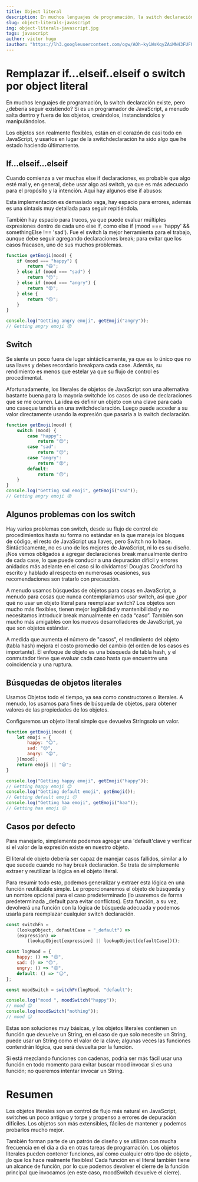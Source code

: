```yaml
---
title: Object literal
description: En muchos lenguajes de programación, la switch declaración existe, pero ¿debería seguir existiendo? Si es un programador de JavaScript, a menudo salta dentro y fuera de los objetos, creándolos, instanciandolos y manipulándolos.
slug: object-literals-javascript
img: object-literals-javascript.jpg
tags: javascript
author: victor hugo
iauthor: "https://lh3.googleusercontent.com/ogw/AOh-ky1WsKqyZAiMN43FUFUKq2KaBlr6gK4JXgJtrIbnjg=s32-c-mo"
---
```


# Remplazar if...elseif..elseif o switch por object literal

<p>En muchos lenguajes de programación, la switch declaración existe, pero ¿debería seguir existiendo? Si es un programador de JavaScript, a menudo salta dentro y fuera de los objetos, creándolos, instanciandolos y manipulándolos.</p>
<p>Los objetos son realmente flexibles, están en el corazón de casi todo en JavaScript, y usarlos en lugar de la switchdeclaración ha sido algo que he estado haciendo últimamente.</p>

## If...elseif...elseif

<p>Cuando comienza a ver muchas else if declaraciones, es probable que algo esté mal y, en general, debe usar algo así switch, ya que es más adecuado para el propósito y la intención. Aquí hay algunos else if abusos:</p>
<p>Esta implementación es demasiado vaga, hay espacio para errores, además es una sintaxis muy detallada para seguir repitiéndola.</p>
<p>También hay espacio para trucos, ya que puede evaluar múltiples expresiones dentro de cada uno else if, como else if (mood === 'happy' &amp;&amp; somethingElse !== 'sad'). Fue el switch la mejor herramienta para el trabajo, aunque debe seguir agregando declaraciones break; para evitar que los casos fracasen, uno de sus muchos problemas.</p>

```javascript
function getEmoji(mood) {
    if (mood === "happy") {
        return "😃";
    } else if (mood === "sad") {
        return "😔";
    } else if (mood === "angry") {
        return "😡";
    } else {
        return "😑";
    }
}

console.log("Getting angry emoji", getEmoji("angry"));
// Getting angry emoji 😡
```

## Switch

<p> Se siente un poco fuera de lugar sintácticamente, ya que es lo único que no usa llaves y debes recordarlo breakpara cada case. Además, su rendimiento es menos que estelar ya que su flujo de control es procedimental.</p>
<p> Afortunadamente, los literales de objetos de JavaScript son una alternativa bastante buena para la mayoría switchde los casos de uso de declaraciones que se me ocurren. La idea es definir un objeto con una clave para cada uno caseque tendría en una switchdeclaración. Luego puede acceder a su valor directamente usando la expresión que pasaría a la switch declaración.</p>

```javascript
function getEmoji(mood) {
    switch (mood) {
        case "happy":
            return "😊";
        case "sad":
            return "😔";
        case "angry":
            return "😡";
        default:
            return "😑";
    }
}
console.log("Getting sad emoji", getEmoji("sad"));
// Getting angry emoji 😡
```

## Algunos problemas con los switch

<p>Hay varios problemas con switch, desde su flujo de control de procedimientos hasta su forma no estándar en la que maneja los bloques de código, el resto de JavaScript usa llaves, pero Switch no lo hace. Sintácticamente, no es uno de los mejores de JavaScript, ni lo es su diseño. ¡Nos vemos obligados a agregar declaraciones break manualmente dentro de cada case, lo que puede conducir a una depuración difícil y errores anidados más adelante en el caso si lo olvidamos! Douglas Crockford ha escrito y hablado al respecto en numerosas ocasiones, sus recomendaciones son tratarlo con precaución.</p>
<p>A menudo usamos búsquedas de objetos para cosas en JavaScript, a menudo para cosas que nunca contemplaríamos usar switch, así que ¿por qué no usar un objeto literal para reemplazar switch? Los objetos son mucho más flexibles, tienen mejor legibilidad y mantenibilidad y no necesitamos introducir break manualmente en cada “caso”. También son mucho más amigables con los nuevos desarrolladores de JavaScript, ya que son objetos estándar.</p>
<p>A medida que aumenta el número de "casos", el rendimiento del objeto (tabla hash) mejora el costo promedio del cambio (el orden de los casos es importante). El enfoque de objeto es una búsqueda de tabla hash, y el conmutador tiene que evaluar cada caso hasta que encuentre una coincidencia y una ruptura.</p>

## Búsquedas de objetos literales

<p>Usamos Objetos todo el tiempo, ya sea como constructores o literales. A menudo, los usamos para fines de búsqueda de objetos, para obtener valores de las propiedades de los objetos.</p>
<p>Configuremos un objeto literal simple que devuelva Stringsolo un valor.</p>

```javascript
function getEmoji(mood) {
    let emoji = {
        happy: "😊",
        sad: "😔",
        angry: "😡",
    }[mood];
    return emoji || "😑";
}

console.log("Getting happy emoji", getEmoji("happy"));
// Getting happy emoji 😊
console.log("Getting default emoji", getEmoji());
// Getting default emoji 😑
console.log("Getting haa emoji", getEmoji("haa"));
// Getting haa emoji 😑
```

## Casos por defecto

<p>Para manejarlo, simplemente podemos agregar una 'default'clave y verificar si el valor de la expresión existe en nuestro objeto.</p>
<p>El literal de objeto debería ser capaz de manejar casos fallidos, similar a lo que sucede cuando no hay break declaración. Se trata de simplemente extraer y reutilizar la lógica en el objeto literal.</p>
<p>Para resumir todo esto, podemos generalizar y extraer esta lógica en una función reutilizable simple. Le proporcionaremos el objeto de búsqueda y un nombre opcional para el caso predeterminado (lo usaremos de forma predeterminada _default para evitar conflictos). Esta función, a su vez, devolverá una función con la lógica de búsqueda adecuada y podemos usarla para reemplazar cualquier switch declaración.</p>

```javascript
const switchFn =
    (lookupObject, defaultCase = "_default") =>
    (expression) =>
        (lookupObject[expression] || lookupObject[defaultCase])();

const logMood = {
    happy: () => "😊",
    sad: () => "😔",
    ungry: () => "😡",
    default: () => "😑",
};

const moodSwitch = switchFn(logMood, "default");

console.log("mood ", moodSwitch("happy"));
// mood 😊
console.log(moodSwitch("nothing"));
// mood 😑
```
<p>Estas son soluciones muy básicas, y los objetos literales contienen un función que devuelve un String, en el caso de que solo necesite un String, puede usar un String como el valor de la clave; algunas veces las funciones contendrán lógica, que será devuelta por la función.</p>
<p> Si está mezclando funciones con cadenas, podría ser más fácil usar una función en todo momento para evitar buscar mood invocar si es una función; no queremos intentar invocar un String.</p>

# Resumen

<p>Los objetos literales son un control de flujo más natural en JavaScript, switches un poco antiguo y torpe y propenso a errores de depuración difíciles. Los objetos son más extensibles, fáciles de mantener y podemos probarlos mucho mejor. </p>
<p>También forman parte de un patrón de diseño y se utilizan con mucha frecuencia en el día a día en otras tareas de programación. Los objetos literales pueden contener funciones, así como cualquier otro tipo de objeto , ¡lo que los hace realmente flexibles! Cada función en el literal también tiene un alcance de función, por lo que podemos devolver el cierre de la función principal que invocamos (en este caso, moodSwitch devuelve el cierre).</p>